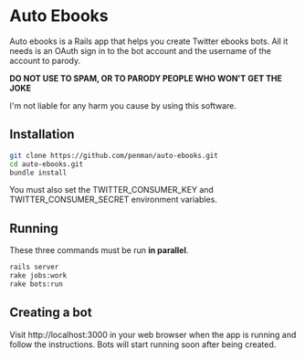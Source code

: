 # Auto Ebooks

Auto ebooks is a Rails app that helps you create Twitter ebooks bots. All it needs is an OAuth sign in to the bot account and the username of the account to parody.

**DO NOT USE TO SPAM, OR TO PARODY PEOPLE WHO WON'T GET THE JOKE**

I'm not liable for any harm you cause by using this software.

## Installation

```sh
git clone https://github.com/penman/auto-ebooks.git
cd auto-ebooks.git
bundle install
```

You must also set the TWITTER_CONSUMER_KEY and TWITTER_CONSUMER_SECRET environment variables.

## Running

These three commands must be run **in parallel**.

```sh
rails server
rake jobs:work
rake bots:run
```

## Creating a bot

Visit http://localhost:3000 in your web browser when the app is running and follow the instructions. Bots will start running soon after being created.
